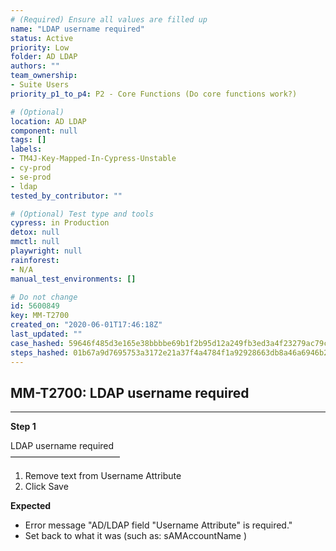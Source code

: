 ```yaml
---
# (Required) Ensure all values are filled up
name: "LDAP username required"
status: Active
priority: Low
folder: AD LDAP
authors: ""
team_ownership: 
- Suite Users
priority_p1_to_p4: P2 - Core Functions (Do core functions work?)

# (Optional)
location: AD LDAP
component: null
tags: []
labels: 
- TM4J-Key-Mapped-In-Cypress-Unstable
- cy-prod
- se-prod
- ldap
tested_by_contributor: ""

# (Optional) Test type and tools
cypress: in Production
detox: null
mmctl: null
playwright: null
rainforest: 
- N/A
manual_test_environments: []

# Do not change
id: 5600849
key: MM-T2700
created_on: "2020-06-01T17:46:18Z"
last_updated: ""
case_hashed: 59646f485d3e165e38bbbbe69b1f2b95d12a249fb3ed3a4f23279ac79c420f79c16f2bf29c8af50f4d93ed9e18e0b0ed
steps_hashed: 01b67a9d7695753a3172e21a37f4a4784f1a92928663db8a46a6946b231c2b548a95826c569c5260bd7bfbaad33d1b07
---
```


<!-- (Auto-generated) Based on frontmatter's "key" and "name" -->

## MM-T2700: LDAP username required

---

**Step 1**

LDAP username required\
–––––––––––––––––––––––––

1. Remove text from Username Attribute
2. Click Save

**Expected**

- Error message "AD/LDAP field "Username Attribute" is required."
- Set back to what it was (such as: sAMAccountName )
